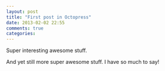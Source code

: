 ```yaml
---
layout: post
title: "First post in Octopress"
date: 2013-02-02 22:55
comments: true
categories: 
---
```

Super interesting awesome stuff.

And yet still more super awesome stuff. I have so much to say!
